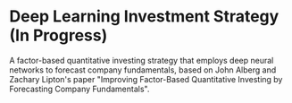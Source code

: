 # Deep Learning Investment Strategy (In Progress)

A factor-based quantitative investing strategy that employs deep neural networks to forecast company fundamentals, based on John Alberg and Zachary Lipton's paper "Improving Factor-Based Quantitative Investing by Forecasting Company Fundamentals".